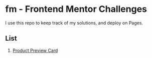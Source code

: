 # fm - Frontend Mentor Challenges

I use this repo to keep track of my solutions, and deploy on Pages.

List
----
1. [Product Preview Card](/product-preview-card-component-main/)

